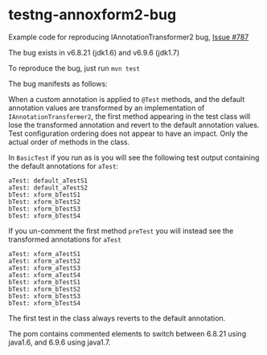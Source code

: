 # testng-annoxform2-bug
Example code for reproducing IAnnotationTransformer2 bug, [Issue #787](https://github.com/cbeust/testng/issues/787)

The bug exists in v6.8.21 (jdk1.6) and v6.9.6 (jdk1.7)

To reproduce the bug, just run `mvn test`

The bug manifests as follows:

When a custom annotation is applied to `@Test` methods, and the default annotation values are transformed by an implementation of `IAnnotationTransfermer2`, the first method appearing in the test class will lose the transformed annotation and revert to the default annotation values. Test configuration ordering does not appear to have an impact.  Only the actual order of methods in the class.

In `BasicTest` if you run as is you will see the following test output containing the default annotations for `aTest`:

```
aTest: default_aTestS1
aTest: default_aTestS2
bTest: xform_bTestS1
bTest: xform_bTestS2
bTest: xform_bTestS3
bTest: xform_bTestS4
```

If you un-comment the first method `preTest` you will instead see the transformed annotations for `aTest`
```
aTest: xform_aTestS1
aTest: xform_aTestS2
aTest: xform_aTestS3
aTest: xform_aTestS4
bTest: xform_bTestS1
bTest: xform_bTestS2
bTest: xform_bTestS3
bTest: xform_bTestS4
```

The first test in the class always reverts to the default annotation.

The pom contains commented elements to switch between 6.8.21 using java1.6, and 6.9.6 using java1.7.


